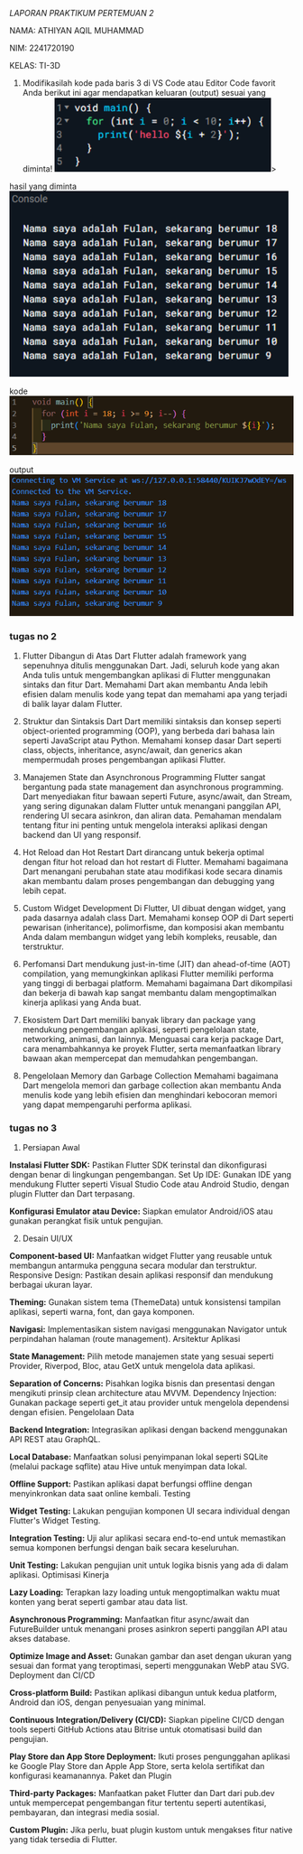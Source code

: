 *LAPORAN PRAKTIKUM PERTEMUAN 2*

NAMA: ATHIYAN AQIL MUHAMMAD

NIM: 2241720190

KELAS: TI-3D

1. Modifikasilah kode pada baris 3 di VS Code atau Editor Code favorit Anda berikut ini agar mendapatkan keluaran (output) sesuai yang diminta!
<img src = "gambar/Screenshot 2024-09-06 094000.png"/>>

hasil yang diminta
<img src ="gambar/hasil-yang-diminta.png"/>

kode
<img src = "gambar/kode.png"/>

output
<img src = "gambar/outputs.png"/>

### tugas no 2 ### 

1. Flutter Dibangun di Atas Dart
Flutter adalah framework yang sepenuhnya ditulis menggunakan Dart. Jadi, seluruh kode yang akan Anda tulis untuk mengembangkan aplikasi di Flutter menggunakan sintaks dan fitur Dart. Memahami Dart akan membantu Anda lebih efisien dalam menulis kode yang tepat dan memahami apa yang terjadi di balik layar dalam Flutter.

2. Struktur dan Sintaksis Dart
Dart memiliki sintaksis dan konsep seperti object-oriented programming (OOP), yang berbeda dari bahasa lain seperti JavaScript atau Python. Memahami konsep dasar Dart seperti class, objects, inheritance, async/await, dan generics akan mempermudah proses pengembangan aplikasi Flutter.

3. Manajemen State dan Asynchronous Programming
Flutter sangat bergantung pada state management dan asynchronous programming. Dart menyediakan fitur bawaan seperti Future, async/await, dan Stream, yang sering digunakan dalam Flutter untuk menangani panggilan API, rendering UI secara asinkron, dan aliran data. Pemahaman mendalam tentang fitur ini penting untuk mengelola interaksi aplikasi dengan backend dan UI yang responsif.

4. Hot Reload dan Hot Restart
Dart dirancang untuk bekerja optimal dengan fitur hot reload dan hot restart di Flutter. Memahami bagaimana Dart menangani perubahan state atau modifikasi kode secara dinamis akan membantu dalam proses pengembangan dan debugging yang lebih cepat.

5. Custom Widget Development
Di Flutter, UI dibuat dengan widget, yang pada dasarnya adalah class Dart. Memahami konsep OOP di Dart seperti pewarisan (inheritance), polimorfisme, dan komposisi akan membantu Anda dalam membangun widget yang lebih kompleks, reusable, dan terstruktur.

6. Perfomansi
Dart mendukung just-in-time (JIT) dan ahead-of-time (AOT) compilation, yang memungkinkan aplikasi Flutter memiliki performa yang tinggi di berbagai platform. Memahami bagaimana Dart dikompilasi dan bekerja di bawah kap sangat membantu dalam mengoptimalkan kinerja aplikasi yang Anda buat.

7. Ekosistem Dart
Dart memiliki banyak library dan package yang mendukung pengembangan aplikasi, seperti pengelolaan state, networking, animasi, dan lainnya. Menguasai cara kerja package Dart, cara menambahkannya ke proyek Flutter, serta memanfaatkan library bawaan akan mempercepat dan memudahkan pengembangan.

8. Pengelolaan Memory dan Garbage Collection
Memahami bagaimana Dart mengelola memori dan garbage collection akan membantu Anda menulis kode yang lebih efisien dan menghindari kebocoran memori yang dapat mempengaruhi performa aplikasi.

### tugas no 3 ###

1. Persiapan Awal

**Instalasi Flutter SDK:** Pastikan Flutter SDK terinstal dan dikonfigurasi dengan benar di lingkungan pengembangan.
Set Up IDE: Gunakan IDE yang mendukung Flutter seperti Visual Studio Code atau Android Studio, dengan plugin Flutter dan Dart terpasang.

**Konfigurasi Emulator atau Device:** Siapkan emulator Android/iOS atau gunakan perangkat fisik untuk pengujian.

2. Desain UI/UX

**Component-based UI:** Manfaatkan widget Flutter yang reusable untuk membangun antarmuka pengguna secara modular dan terstruktur.
Responsive Design: Pastikan desain aplikasi responsif dan mendukung berbagai ukuran layar.

**Theming:** Gunakan sistem tema (ThemeData) untuk konsistensi tampilan aplikasi, seperti warna, font, dan gaya komponen.

**Navigasi:** Implementasikan sistem navigasi menggunakan Navigator untuk perpindahan halaman (route management).
Arsitektur Aplikasi

**State Management:** Pilih metode manajemen state yang sesuai seperti Provider, Riverpod, Bloc, atau GetX untuk mengelola data aplikasi.

**Separation of Concerns:** Pisahkan logika bisnis dan presentasi dengan mengikuti prinsip clean architecture atau MVVM.
Dependency Injection: Gunakan package seperti get_it atau provider untuk mengelola dependensi dengan efisien.
Pengelolaan Data

**Backend Integration:** Integrasikan aplikasi dengan backend menggunakan API REST atau GraphQL.

**Local Database:** Manfaatkan solusi penyimpanan lokal seperti SQLite (melalui package sqflite) atau Hive untuk menyimpan data lokal.

**Offline Support:** Pastikan aplikasi dapat berfungsi offline dengan menyinkronkan data saat online kembali.
Testing

**Widget Testing:** Lakukan pengujian komponen UI secara individual dengan Flutter's Widget Testing.

**Integration Testing:** Uji alur aplikasi secara end-to-end untuk memastikan semua komponen berfungsi dengan baik secara keseluruhan.

**Unit Testing:** Lakukan pengujian unit untuk logika bisnis yang ada di dalam aplikasi.
Optimisasi Kinerja

**Lazy Loading:** Terapkan lazy loading untuk mengoptimalkan waktu muat konten yang berat seperti gambar atau data list.

**Asynchronous Programming:** Manfaatkan fitur async/await dan FutureBuilder untuk menangani proses asinkron seperti panggilan API atau akses database.

**Optimize Image and Asset:** Gunakan gambar dan aset dengan ukuran yang sesuai dan format yang teroptimasi, seperti menggunakan WebP atau SVG.
Deployment dan CI/CD

**Cross-platform Build:** Pastikan aplikasi dibangun untuk kedua platform, Android dan iOS, dengan penyesuaian yang minimal.

**Continuous Integration/Delivery (CI/CD):** Siapkan pipeline CI/CD dengan tools seperti GitHub Actions atau Bitrise untuk otomatisasi build dan pengujian.

**Play Store dan App Store Deployment:** Ikuti proses pengunggahan aplikasi ke Google Play Store dan Apple App Store, serta kelola sertifikat dan konfigurasi keamanannya.
Paket dan Plugin

**Third-party Packages:** Manfaatkan paket Flutter dan Dart dari pub.dev untuk mempercepat pengembangan fitur tertentu seperti autentikasi, pembayaran, dan integrasi media sosial.

**Custom Plugin:** Jika perlu, buat plugin kustom untuk mengakses fitur native yang tidak tersedia di Flutter.